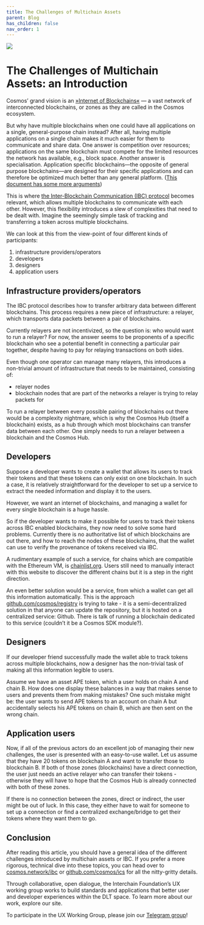 ```yaml
---
title: The Challenges of Multichain Assets
parent: Blog
has_children: false
nav_order: 1
---
```


![](https://i.imgur.com/5nzttyB.png)

# The Challenges of Multichain Assets: an Introduction

Cosmos’ grand vision is an [»Internet of Blockchains«](https://cosmos.network/intro#designing-the-internet-of-blockchains) — a vast network of interconnected blockchains, or zones as they are called in the Cosmos ecosystem.

But why have multiple blockchains when one could have all applications on a single, general-purpose chain instead? After all, having multiple applications on a single chain makes it much easier for them to communicate and share data. One answer is competition over resources; applications on the same blockchain must compete for the limited resources the network has available, e.g., block space. Another answer is specialisation. Application specific blockchains—the opposite of general purpose blockchains—are designed for their specific applications and can therefore be optimized much better than any general platform. ([This document has some more arguments](https://github.com/cosmos/cosmos-sdk/blob/master/docs/intro/why-app-specific.md))

This is where [the Inter-Blockchain Communication (IBC) protocol](https://cosmos.network/ibc) becomes relevant, which allows multiple blockchains to communicate with each other. However, this flexibility introduces a slew of complexities that need to be dealt with. Imagine the seemingly simple task of tracking and transferring a token across multiple blockchains.

We can look at this from the view-point of four different kinds of participants:

1. infrastructure providers/operators
2. developers
3. designers
4. application users

## Infrastructure providers/operators 
The IBC protocol describes how to transfer arbitrary data between different blockchains. This process requires a new piece of infrastructure: a relayer, which transports data packets between a pair of blockchains.
 
Currently relayers are not incentivized, so the question is: who would want to run a relayer? For now, the answer seems to be proponents of a specific blockchain who see a potential benefit in connecting a particular pair together, despite having to pay for relaying transactions on both sides.

Even though one operator can manage many relayers, this introduces a non-trivial amount of infrastructure that needs to be maintained, consisting of:

* relayer nodes
* blockchain nodes that are part of the networks a relayer is trying to relay packets for

To run a relayer between every possible pairing of blockchains out there would be a complexity nightmare, which is why the Cosmos Hub (itself a blockchain) exists, as a hub through which most blockchains can transfer data between each other. One simply needs to run a relayer between a blockchain and the Cosmos Hub.

## Developers
Suppose a developer wants to create a wallet that allows its users to track their tokens and that these tokens can only exist on one blockchain. In such a case, it is relatively straightforward for the developer to set up a service to extract the needed information and display it to the users.

However, we want an internet of blockchains, and managing a wallet for every single blockchain is a huge hassle. 

So if the developer wants to make it possible for users to track their tokens across IBC enabled blockchains, they now need to solve some hard problems.
Currently there is no authoritative list of which blockchains are out there, and how to reach the nodes of these blockchains, that the wallet can use to verify the provenance of tokens received via IBC.

A rudimentary example of such a service, for chains which are compatible with the Ethereum VM, is [chainlist.org](https://chainlist.org/). Users still need to manually interact with this website to discover the different chains but it is a step in the right direction.

An even better solution would be a service, from which a wallet can get all this information automatically. This is the approach [github.com/cosmos/registry](https://github.com/cosmos/registry) is trying to take - it is a semi-decentralized solution in that anyone can update the repository, but it is hosted on a centralized service: Github. There is talk of running a blockchain dedicated to this service (couldn’t it be a Cosmos SDK module?).

## Designers
If our developer friend successfully made the wallet able to track tokens across multiple blockchains, now a designer has the non-trivial task of making all this information legible to users. 

Assume we have an asset APE token, which a user holds on chain A and chain B. How does one display these balances in a way that makes sense to users and prevents them from making mistakes? One such mistake might be: the user wants to send APE tokens to an account on chain A but accidentally selects his APE tokens on chain B, which are then sent on the wrong chain.

## Application users
Now, if all of the previous actors do an excellent job of managing their new challenges, the user is presented with an easy-to-use wallet. Let us assume that they have 20 tokens on blockchain A and want to transfer those to blockchain B. If both of those zones (blockchains) have a direct connection, the user just needs an active relayer who can transfer their tokens - otherwise they will have to hope that the Cosmos Hub is already connected with both of these zones.

If there is no connection between the zones, direct or indirect, the user might be out of luck. In this case, they either have to wait for someone to set up a connection or find a centralized exchange/bridge to get their tokens where they want them to go.


## Conclusion
After reading this article, you should have a general idea of the different challenges introduced by multichain assets or IBC. If you prefer a more rigorous, technical dive into these topics, you can head over to [cosmos.network/ibc](https://cosmos.network/ibc) or [github.com/cosmos/ics](https://github.com/cosmos/ics) for all the nitty-gritty details.

Through collaborative, open dialogue, the Interchain Foundation’s UX working group works to build standards and applications that better user and developer experiences within the DLT space. To learn more about our work, explore our site. 

To participate in the UX Working Group, please join our [Telegram group](https://t.me/joinchat/E6CkGRrf0A_LswZeG0qvUg)!